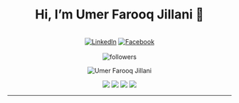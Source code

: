 <h1 align="center">Hi, I’m Umer Farooq Jillani 👋</h1>

<div align="center">
<br>
<a href="https://www.linkedin.com/in/umerfarooqjillani/" target="_blank"><img src="https://img.shields.io/badge/LinkedIn-%230077B5.svg?&style=flat-square&logo=linkedin&logoColor=white" alt="LinkedIn"></a>
<a href="https://www.facebook.com/profile.php?id=61555991912983/" target="_blank"><img src="https://img.shields.io/badge/Facebook-%231877F2.svg?&style=flat-square&logo=facebook&logoColor=white" alt="Facebook"></a>
<!--
<a href="https://www.instagram.com/.../" target="_blank"><img src="https://img.shields.io/badge/Instagram-%23E4405F.svg?&style=flat-square&logo=instagram&logoColor=white" alt="Instagram"></a>
<a href="https://dev.to/.../" target="_blank"><img src="https://img.shields.io/badge/DEV-%230A0A0A.svg?&style=flat-square&logo=DEV.to&logoColor=white" alt="DEV.to"></a>
-->
<br>
<br>
<!-- <img alt="followers" title="Follow me on Github" src="https://img.shields.io/github/followers/UmerFarooqJillani?color=236ad3&style=for-the-badge&logo=github&label=Follow"/> -->
<img alt="followers" title="Follow me on Github" src="https://img.shields.io/github/followers/UmerFarooqJillani?color=236ad3&style=for-the-badge&logo=github&label=Follow"/> 
<p><img src="https://komarev.com/ghpvc/?username=UmerFarooqJillani&label=Profile%20views&color=0e75b6&style=flat" alt="Umer Farooq Jillani" /></p>
</div>

<!-- <img src="https://github-profile-trophy.vercel.app/?username=UmerFarooqJillani&theme=juicyfresh&no-bg=true" /> -->

<div align="center">

![](http://github-profile-summary-cards.vercel.app/api/cards/profile-details?username=UmerFarooqJillani&theme=nord_bright)
![](http://github-profile-summary-cards.vercel.app/api/cards/repos-per-language?username=UmerFarooqJillani&theme=nord_bright)
![](http://github-profile-summary-cards.vercel.app/api/cards/most-commit-language?username=UmerFarooqJillani&theme=nord_bright)
![](http://github-profile-summary-cards.vercel.app/api/cards/stats?username=UmerFarooqJillani&theme=nord_bright)
<!-- ![](http://github-profile-summary-cards.vercel.app/api/cards/repos-per-language?username=UmerFarooqJillani&theme=nord_bright&exclude={exclude}) -->
<!--![](http://github-profile-summary-cards.vercel.app/api/cards/most-commit-language?username=UmerFarooqJillani&theme=nord_bright&exclude={exclude}) -->
<!-- ![](http://github-profile-summary-cards.vercel.app/api/cards/productive-time?username=UmerFarooqJillani&theme=nord_bright&utcOffset={utcOffset}) -->
</div>

--- 
<!-- 
- 👀 I’m interested in ...
- 🌱 I’m currently learning ...
- 💞️ I’m looking to collaborate on ...
- 📫 How to reach me ...
- 😄 Pronouns: ...
- ⚡ Fun fact: ...
-->
<!---
UmerFarooqJillani/UmerFarooqJillani is a ✨ special ✨ repository because its `README.md` (this file) appears on your GitHub profile.
You can click the Preview link to take a look at your changes.
--->